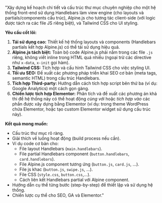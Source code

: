 
"Xây dựng kế hoạch chi tiết và cấu trúc thư mục chuyên nghiệp cho một hệ thống front-end sử dụng Handlebars làm view engine (cho layouts và partials/components cấu trúc), Alpine.js cho tương tác client-side (với logic được tách ra các file JS riêng biệt), và Tailwind CSS cho UI styling.

**Yêu cầu cốt lõi:**

1.  **Tái sử dụng cao:** Thiết kế hệ thống layouts và components (Handlebars partials kết hợp Alpine.js) có thể tái sử dụng hiệu quả.
2.  **Alpine.js tách biệt:** Toàn bộ code Alpine.js phải nằm trong các file `.js` riêng, không viết inline trong HTML quá nhiều (ngoại trừ các directive như `x-data`, `x-init` gọi hàm).
3.  **Tailwind CSS:** Tích hợp và cấu hình Tailwind CSS cho việc styling UI.
4.  **Tối ưu SEO:** Đề xuất các phương pháp triển khai SEO cơ bản (meta tags, semantic HTML) trong cấu trúc Handlebars.
5.  **Tích hợp Third-party:** Hướng dẫn cách tích hợp script bên thứ ba (ví dụ: Google Analytics) một cách gọn gàng.
6.  **Chiến lược tích hợp Elementor:** Phân tích và đề xuất các phương án khả thi để hệ thống này có thể hoạt động *cùng với* hoặc *tích hợp vào* các phần được xây dựng bằng Elementor (ví dụ: trong theme WordPress chứa Elementor, hoặc tạo custom Elementor widget sử dụng cấu trúc này).

**Kết quả mong muốn:**

*   Cấu trúc thư mục rõ ràng.
*   Giải thích về luồng hoạt động (build process nếu cần).
*   Ví dụ code cơ bản cho:
    *   File layout Handlebars (`main.handlebars`).
    *   File partial Handlebars component (`button.handlebars`, `card.handlebars`).
    *   File Alpine.js component tương ứng (`button.js`, `card.js`, ...).
    *   File js khac (`button.js`, `swipe.js`, ...).
    *   File CSS (`style.css`, `button.css`,...).
    *   Cách liên kết Handlebars partial với Alpine component.
*   Hướng dẫn cụ thể từng bước (step-by-step) để thiết lập và sử dụng hệ thống.
*   Chiến lược cụ thể cho SEO, GA và Elementor."
